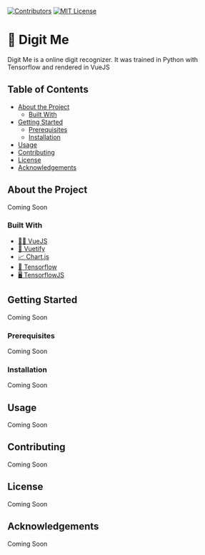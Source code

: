 [![Contributors][contributors-shield]]()
[![MIT License][license-shield]][license-url]

# 🤖 Digit Me

Digit Me is a online digit recognizer. It was trained in Python with Tensorflow and rendered in VueJS

## Table of Contents

* [About the Project](#about-the-project)
  * [Built With](#built-with)
* [Getting Started](#getting-started)
  * [Prerequisites](#prerequisites)
  * [Installation](#installation)
* [Usage](#usage)
* [Contributing](#contributing)
* [License](#license)
* [Acknowledgements](#acknowledgements)


## About the Project

Coming Soon


### Built With

* [👨‍💻 VueJS](https://vuejs.org) 
* [📁 Vuetify](https://vuetifyjs.com/en/)
* [📈 Chart.js](https://www.chartjs.org/)
* [🤖 Tensorflow](https://www.tensorflow.org/)
* [🖥 TensorflowJS](https://js.tensorflow.org/)


## Getting Started

Coming Soon


### Prerequisites

Coming Soon



### Installation

Coming Soon



## Usage

Coming Soon



## Contributing

Coming Soon



## License

Coming Soon



## Acknowledgements

Coming Soon



<!-- MARKDOWN LINKS -->
[contributors-shield]: https://img.shields.io/badge/contributors-1-orange.svg?style=flat-square
[license-shield]: https://img.shields.io/badge/license-MIT-blue.svg?style=flat-square
[license-url]: https://choosealicense.com/licenses/mit
